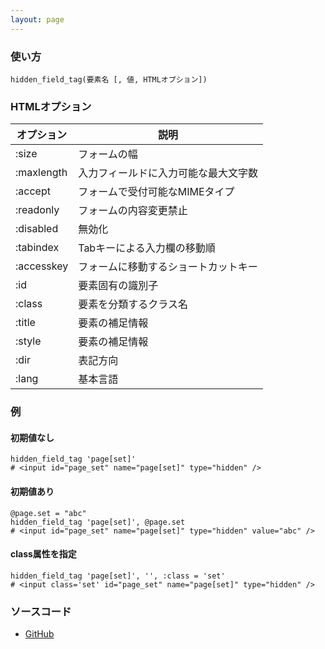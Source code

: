 ```yaml
---
layout: page
---
```

### 使い方
    hidden_field_tag(要素名 [, 値, HTMLオプション])

### HTMLオプション

オプション      | 説明
---------- | ------------------
:size      | フォームの幅
:maxlength | 入力フィールドに入力可能な最大文字数
:accept    | フォームで受付可能なMIMEタイプ
:readonly  | フォームの内容変更禁止
:disabled  | 無効化
:tabindex  | Tabキーによる入力欄の移動順
:accesskey | フォームに移動するショートカットキー
:id        | 要素固有の識別子
:class     | 要素を分類するクラス名
:title     | 要素の補足情報
:style     | 要素の補足情報
:dir       | 表記方向
:lang      | 基本言語

### 例
#### 初期値なし
    hidden_field_tag 'page[set]'
    # <input id="page_set" name="page[set]" type="hidden" />

#### 初期値あり
    @page.set = "abc"
    hidden_field_tag 'page[set]', @page.set
    # <input id="page_set" name="page[set]" type="hidden" value="abc" />

#### class属性を指定
    hidden_field_tag 'page[set]', '', :class = 'set'
    # <input class='set' id="page_set" name="page[set]" type="hidden" />

### ソースコード
* [GitHub](https://github.com/rails/rails/blob/f33d52c95217212cbacc8d5e44b5a8e3cdc6f5b3/actionview/lib/action_view/helpers/form_tag_helper.rb#L242)